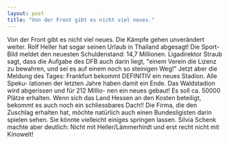 ```yaml
---
layout: post
title: "Von der Front gibt es nicht viel neues."
---
```


Von der Front gibt es nicht viel neues. Die Kämpfe gehen unverändert weiter. Rolf Heller hat sogar seinen Urlaub in Thailand abgesagt! Die Sport-Bild meldet den neuesten Schuldenstand: 14,7 Millionen. Ligadirektor Straub sagt, dass die Aufgabe des DFB auch darin liegt, "einem Verein die Lizenz zu bewahren, und sei es auf einem noch so steinigen Weg!" Jetzt aber die Meldung des Tages: Frankfurt bekommt DEFINITIV ein neues Stadion. Alle Speku- lationen der letzten Jahre haben damit ein Ende. Das Waldstadion wird abgerissen und für 212 Millio- nen ein neues gebaut! Es soll ca. 50000 Plätze erhalten. Wenn sich das Land Hessen an den Kosten beteiligt, bekommt es auch noch ein schliessbares Dach!! Die Firma, die den Zuschlag erhalten hat, möchte natürlich auch einen Bundesligisten darin spielen sehen. Sie könnte vielleicht einiges springen lassen. Silvia Schenk machte aber deutlich: Nicht mit Heller/Lämmerhirdt und erst recht nicht mit Kinowelt!
